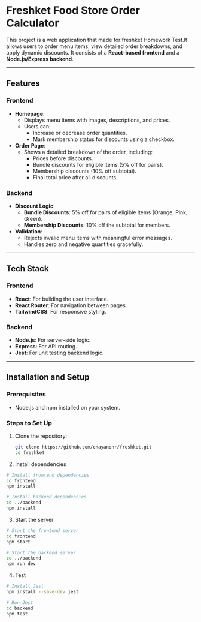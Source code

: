 # Freshket Food Store Order Calculator

This project is a web application that made for freshket Homework Test.It allows users to order menu items, view detailed order breakdowns, and apply dynamic discounts. It consists of a **React-based frontend** and a **Node.js/Express backend**.

---

## Features

### Frontend
- **Homepage**:
  - Displays menu items with images, descriptions, and prices.
  - Users can:
    - Increase or decrease order quantities.
    - Mark membership status for discounts using a checkbox.
- **Order Page**:
  - Shows a detailed breakdown of the order, including:
    - Prices before discounts.
    - Bundle discounts for eligible items (5% off for pairs).
    - Membership discounts (10% off subtotal).
    - Final total price after all discounts.

### Backend
- **Discount Logic**:
  - **Bundle Discounts**: 5% off for pairs of eligible items (Orange, Pink, Green).
  - **Membership Discounts**: 10% off the subtotal for members.
- **Validation**:
  - Rejects invalid menu items with meaningful error messages.
  - Handles zero and negative quantities gracefully.

---

## Tech Stack

### Frontend
- **React**: For building the user interface.
- **React Router**: For navigation between pages.
- **TailwindCSS**: For responsive styling.

### Backend
- **Node.js**: For server-side logic.
- **Express**: For API routing.
- **Jest**: For unit testing backend logic.

---

## Installation and Setup

### Prerequisites
- Node.js and npm installed on your system.

### Steps to Set Up
1. Clone the repository:
   ```bash
   git clone https://github.com/chayanonr/freshket.git
   cd freshket
2. Install dependencies
```bash
# Install frontend dependencies
cd frontend
npm install

# Install backend dependencies
cd ../backend
npm install
```
3. Start the server
```bash
# Start the frontend server
cd frontend
npm start

# Start the backend server
cd ../backend
npm run dev
```
4. Test
```bash
# Install Jest
npm install --save-dev jest

# Run Jest
cd backend
npm test
